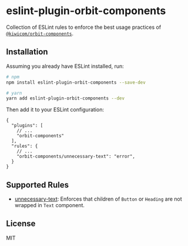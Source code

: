 # eslint-plugin-orbit-components

Collection of ESLint rules to enforce the best usage practices of [`@kiwicom/orbit-components`](https://github.com/kiwicom/orbit-components/).

## Installation

Assuming you already have ESLint installed, run:

```sh
# npm
npm install eslint-plugin-orbit-components --save-dev

# yarn
yarn add eslint-plugin-orbit-components --dev
```

Then add it to your ESLint configuration:

```
{
  "plugins": [
    // ...
    "orbit-components"
  ],
  "rules": {
    // ...
    "orbit-components/unnecessary-text": "error",
  }
}
```

## Supported Rules

- [unnecessary-text](docs/rules/unnecessary-text.md): Enforces that children of `Button` or `Heading` are not wrapped in `Text` component.

## License

MIT
